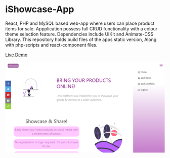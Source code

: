 # iShowcase-App
React, PHP and MySQL based web-app where users can place product items for sale. Appplication possess full CRUD functionality with a colour theme selection feature. Dependencies include UIKit and Animate-CSS Library. This repository holds build files of the apps static version, Along with php-scripts and react-component files.

~~[Live Demo](http://ishowcase.epizy.com/)~~


![](ishowcase.png)
